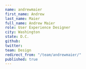 ```yaml
---
name: andrewmaier
first_name: Andrew
last_name: Maier
full_name: Andrew Maier
role: User Experience Designer
city: Washington
state: D.C.
github: 
twitter: 
team: Design
redirect_from: "/team/andrewmaier/"
published: true
---
```



